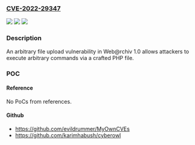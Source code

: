 ### [CVE-2022-29347](https://cve.mitre.org/cgi-bin/cvename.cgi?name=CVE-2022-29347)
![](https://img.shields.io/static/v1?label=Product&message=n%2Fa&color=blue)
![](https://img.shields.io/static/v1?label=Version&message=n%2Fa&color=blue)
![](https://img.shields.io/static/v1?label=Vulnerability&message=n%2Fa&color=brighgreen)

### Description

An arbitrary file upload vulnerability in Web@rchiv 1.0 allows attackers to execute arbitrary commands via a crafted PHP file.

### POC

#### Reference
No PoCs from references.

#### Github
- https://github.com/evildrummer/MyOwnCVEs
- https://github.com/karimhabush/cyberowl

